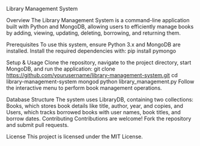 Library Management System

Overview
The Library Management System is a command-line application built with Python and MongoDB, allowing users to efficiently manage books by adding, viewing, updating, deleting, borrowing, and returning them.

Prerequisites
To use this system, ensure Python 3.x and MongoDB are installed. Install the required dependencies with:
pip install pymongo

Setup & Usage
Clone the repository, navigate to the project directory, start MongoDB, and run the application:
git clone https://github.com/yourusername/library-management-system.git
cd library-management-system
mongod
python library_management.py
Follow the interactive menu to perform book management operations.

Database Structure
The system uses LibraryDB, containing two collections: Books, which stores book details like title, author, year, and copies, and Users, which tracks borrowed books with user names, book titles, and borrow dates.
Contributing
Contributions are welcome! Fork the repository and submit pull requests.

License
This project is licensed under the MIT License.
